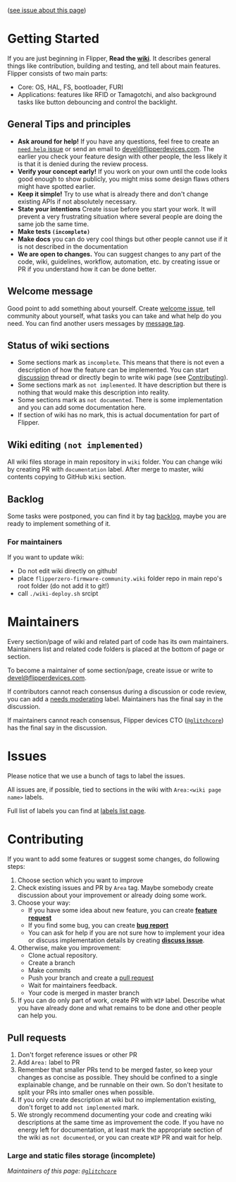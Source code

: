 ([see issue about this page](https://github.com/Flipper-Zero/flipperzero-firmware-community/labels/Area%3AContributing))

# Getting Started

If you are just beginning in Flipper, **Read the [wiki](https://github.com/Flipper-Zero/flipperzero-firmware-community/wiki)**. It describes general things like contribution, building and testing, and tell about main features. Flipper consists of two main parts:

* Core: OS, HAL, FS, bootloader, FURI
* Applications: features like RFID or Tamagotchi, and also background tasks like button debouncing and control the backlight.

## General Tips and principles

* **Ask around for help!** If you have any questions, feel free to create an [`need help` issue](https://github.com/Flipper-Zero/flipperzero-firmware-community/issues/new?assignees=&labels=need+help&template=need-help.md&title=) or send an email to devel@flipperdevices.com. The earlier you check your feature design with other people, the less likely it is that it is denied during the review process.
* **Verify your concept early!** If you work on your own until the code looks good enough to show publicly, you might miss some design flaws others might have spotted earlier.
* **Keep it simple!** Try to use what is already there and don't change existing APIs if not absolutely necessary.
* **State your intentions** Create issue before you start your work. It will prevent a very frustrating situation where several people are doing the same job the same time.
* **Make tests `(incomplete)`**
* **Make docs** you can do very cool things but other people cannot use if it is not described in the documentation
* **We are open to changes.** You can suggest changes to any part of the code, wiki, guidelines, workflow, automation, etc. by creating issue or PR if you understand how it can be done better. 

## Welcome message

Good point to add something about yourself. Create [welcome issue](https://github.com/Flipper-Zero/flipperzero-firmware-community/issues/new?assignees=glitchcore%2C+zhovner&labels=welcome&template=welcome.md&title=), tell community about yourself, what tasks you can take and what help do you need. You can find another users messages by [message tag](https://github.com/Flipper-Zero/flipperzero-firmware-community/issues?q=is%3Aissue+label%3Awelcome+).

## Status of wiki sections

* Some sections mark as `incomplete`. This means that there is not even a description of how the feature can be implemented. You can start [discussion](https://github.com/Flipper-Zero/flipperzero-firmware-community/issues/new?assignees=&labels=discussion&template=discuss-issue.md&title=) thread or directly begin to write wiki page (see [Contributing](#contributing)).
* Some sections mark as `not implemented`. It have description but there is nothing that would make this description into reality.
* Some sections mark as `not documented`. There is some implementation and you can add some documentation here.
* If section of wiki has no mark, this is actual documentation for part of Flipper.

## Wiki editing `(not implemented)`

All wiki files storage in main repository in `wiki` folder. You can change wiki by creating PR with `documentation` label. After merge to master, wiki contents copying to GitHub `Wiki` section.

## Backlog

Some tasks were postponed, you can find it by tag [backlog](https://github.com/Flipper-Zero/flipperzero-firmware-community/issues?q=label%3Abacklog+), maybe you are ready to implement something of it.

### For maintainers

If you want to update wiki:

* Do not edit wiki directly on github!
* place `flipperzero-firmware-community.wiki` folder repo in main repo's root folder (do not add it to git!) 
* call `./wiki-deploy.sh` srcipt

# Maintainers

Every section/page of wiki and related part of code has its own maintainers. Maintainers list and related code folders is placed at the bottom of page or section.

To become a maintainer of some section/page, create issue or write to devel@flipperdevices.com.

If contributors cannot reach consensus during a discussion or code review, you can add a [needs moderating](https://github.com/Flipper-Zero/flipperzero-firmware-community/labels/needs%20moderating) label. Maintainers has the final say in the discussion.

If maintainers cannot reach consensus, Flipper devices CTO ([`@glitchcore`](https://github.com/glitchcore)) has the final say in the discussion.

# Issues

Please notice that we use a bunch of tags to label the issues.

All issues are, if possible, tied to sections in the wiki with `Area:<wiki page name>` labels.

Full list of labels you can find at [labels list page](https://github.com/Flipper-Zero/flipperzero-firmware-community/labels).

# Contributing

If you want to add some features or suggest some changes, do following steps:

1. Choose section which you want to improve
2. Check existing issues and PR by `Area` tag. Maybe somebody create discussion about your improvement or already doing some work.
3. Choose your way:
	* If you have some idea about new feature, you can create **[feature request](https://github.com/Flipper-Zero/flipperzero-firmware-community/issues/new?assignees=&labels=feature+request&template=feature_request.md&title=)**
	* If you find some bug, you can create **[bug report](https://github.com/Flipper-Zero/flipperzero-firmware-community/issues/new?assignees=&labels=bug&template=bug_report.md&title=)**
	* You can ask for help if you are not sure how to implement your idea or discuss implementation details by creating **[discuss issue](https://github.com/Flipper-Zero/flipperzero-firmware-community/issues/new?assignees=&labels=discussion&template=discuss-issue.md&title=)**.
4. Otherwise, make you improvement:
	* Clone actual repository.
	* Create a branch
	* Make commits
	* Push your branch and create a [pull request](#pull-requests)
	* Wait for maintainers feedback.
	* Your code is merged in master branch
5. If you can do only part of work, create PR with `WIP` label. Describe what you have already done and what remains to be done and other people can help you.

## Pull requests

1. Don't forget reference issues or other PR
2. Add `Area:` label to PR
3. Remember that smaller PRs tend to be merged faster, so keep your changes as concise as possible. They should be confined to a single explainable change, and be runnable on their own. So don't hesitate to split your PRs into smaller ones when possible.
4. If you only create description at wiki but no implementation existing, don't forget to add `not implemented` mark.
5. We strongly recommend documenting your code and creating wiki descriptions at the same time as improvement the code. If you have no energy left for documentation, at least mark the appropriate section of the wiki as `not documented`, or you can create `WIP` PR and wait for help.

### Large and static files storage (incomplete)

_Maintainers of this page: [`@glitchcore`](https://github.com/glitchcore)_